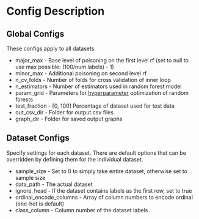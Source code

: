 # Config Description

## Global Configs

These configs apply to all datasets.

* major_max - Base level of poisoning on the first level rf (set to null to use max possible: (100/num labels) - 1)
* minor_max - Additional poisoning on second level rf
* n_cv_folds - Number of folds for cross validation of inner loop
* n_estimators - Number of estimators used in random forest model
* param_grid - Parameters for [hyperparameter](https://scikit-learn.org/stable/modules/ensemble.html#random-forest-parameters) optimization of random forests
* test_fraction - \[0, 100\] Percentage of dataset used for test data 
* out_csv_dir - Folder for output csv files
* graph_dir - Folder for saved output graphs

## Dataset Configs

Specify settings for each dataset. There are default options that can be overridden by defining them for the individual dataset.

* sample_size - Set to 0 to simply take entire dataset, otherwise set to sample size
* data_path - The actual dataset
* ignore_head - If the dataset contains labels as the first row, set to true
* ordinal_encode_columns - Array of column numbers to encode ordinal (one-hot is default)
* class_column - Column number of the dataset labels
